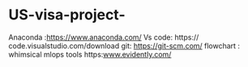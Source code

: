 # US-visa-project-

Anaconda :https://www.anaconda.com/
Vs code: https:// code.visualstudio.com/download
git: https://git-scm.com/
flowchart : whimsical
mlops tools https:www.evidently.com/